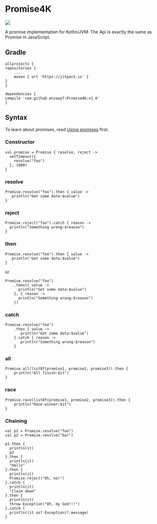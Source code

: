 # Promise4K
[![](https://jitpack.io/v/enzowyf/Promise4K.svg)](https://jitpack.io/#enzowyf/Promise4K)

A promise implementation for Kotlin/JVM. The Api is exactly the same as Promise in JavaScript.

## Gradle

    allprojects {
	repositories {
		...
		maven { url 'https://jitpack.io' }
	}
    }
    
    dependencies {
	compile 'com.github.enzowyf:Promise4K:v1.0'
    }
    
## Syntax
To learn about promises, read [Using promises]([Promise](https://developer.mozilla.org/en-US/docs/Web/JavaScript/Guide/Using_promises)) first.

### Constructor
    val promise = Promise { resolve, reject ->
      setTimeout({
        resolve("foo")
      }, 1000)
    }


### resolve
    Promise.resolve("foo").then { value ->
       println("Get some data:$value")
    }

### reject
	Promise.reject("foo").catch { reason ->
      println("Something wrong:$reason")
    }

### then
	Promise.resolve("foo").then { value ->
       println("Get some data:$value")
    }

or
	
	Promise.resolve("foo")
        .then({ value ->
          println("Get some data:$value")
        }, { reason ->
          println("Something wrong:$reason")
        })

### catch
	Promise.resolve("foo")
		.then { value ->
           println("Get some data:$value")
      	}.catch { reason ->
           println("Something wrong:$reason")
    	}	

### all
	Promise.all(listOf(promise1, promise2, promise3)).then {
        println("All finish:$it")
    }

### race

	Promise.race(listOf(promise1, promise2, promise3)).then {
        println("Race winner:$it")
    }

### Chaining

	val p1 = Promise.resolve("foo")
    val p2 = Promise.resolve("bar")

    p1.then {
      println(it)
      p2
    }.then {
      println(it)
      "Hello"
    }.then {
      println(it)
      Promise.reject("Oh, no!")
    }.catch {
      println(it)
      "Claim down"
    }.then {
      println(it)
      throw Exception("Oh, my God!!!")
    }.catch {
      println((it as? Exception)?.message)
    }
